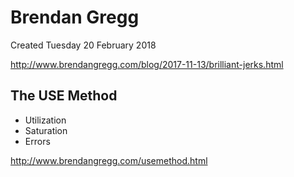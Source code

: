 # Brendan Gregg
Created Tuesday 20 February 2018

<http://www.brendangregg.com/blog/2017-11-13/brilliant-jerks.html>

The USE Method
--------------

* Utilization
* Saturation
* Errors

<http://www.brendangregg.com/usemethod.html>

